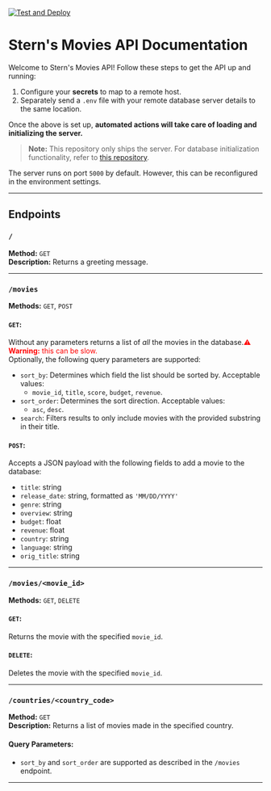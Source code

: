 [![Test and Deploy](https://github.com/stern-sigma/Week-6-Movies/actions/workflows/test_and_deploy.yml/badge.svg)](https://github.com/stern-sigma/Week-6-Movies/actions/workflows/test_and_deploy.yml)

# Stern's Movies API Documentation

Welcome to Stern's Movies API! Follow these steps to get the API up and running:

1. Configure your **secrets** to map to a remote host.
2. Separately send a `.env` file with your remote database server details to the same location.

Once the above is set up, **automated actions will take care of loading and initializing the server.**

> **Note:** This repository only ships the server. For database initialization functionality, refer to [this repository](https://github.com/stern-sigma/Coursework-Backend-Week-2/tree/main/movie_api).

The server runs on port `5000` by default. However, this can be reconfigured in the environment settings.

---

## Endpoints

### `/`
**Method:** `GET`  
**Description:** Returns a greeting message.

---

### `/movies`
**Methods:** `GET`, `POST`

#### `GET`:
Without any parameters returns a list of *all* the movies in the database.<span style="color:red;">⚠️ **Warning:** this can be slow.</span>    
Optionally, the following query parameters are supported:  
- `sort_by`: Determines which field the list should be sorted by. Acceptable values:  
  - `movie_id`, `title`, `score`, `budget`, `revenue`.  
- `sort_order`: Determines the sort direction. Acceptable values:  
  - `asc`, `desc`.  
- `search`: Filters results to only include movies with the provided substring in their title.

#### `POST`:
Accepts a JSON payload with the following fields to add a movie to the database:  
- `title`: string  
- `release_date`: string, formatted as `'MM/DD/YYYY'`  
- `genre`: string  
- `overview`: string  
- `budget`: float  
- `revenue`: float  
- `country`: string  
- `language`: string  
- `orig_title`: string  

---

### `/movies/<movie_id>`
**Methods:** `GET`, `DELETE`

#### `GET`:
Returns the movie with the specified `movie_id`.

#### `DELETE`:
Deletes the movie with the specified `movie_id`.

---

### `/countries/<country_code>`
**Method:** `GET`  
**Description:** Returns a list of movies made in the specified country.  

#### Query Parameters:
- `sort_by` and `sort_order` are supported as described in the `/movies` endpoint.

---
